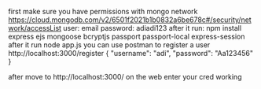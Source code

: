 first make sure you have permissions with mongo network
https://cloud.mongodb.com/v2/6501f2021b1b0832a6be678c#/security/network/accessList
user: email
password: adiadi123
after it run: 
npm install express ejs mongoose bcryptjs passport passport-local express-session
after it run 
node app.js
you can use postman to register a user
http://localhost:3000/register
{
    "username": "adi",
    "password": "Aa123456"
}

after move to http://localhost:3000/ on the web
enter your cred
working
